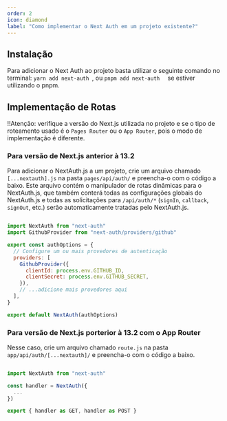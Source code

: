 ```yaml
---
order: 2
icon: diamond
label: "Como implementar o Next Auth em um projeto existente?"
---
```


## Instalação

Para adicionar o Next Auth ao projeto basta utilizar o seguinte comando no terminal: `yarn add next-auth `, ou `pnpm add next-auth  ` se estiver utilizando o pnpm.

## Implementação de Rotas

!!Atenção: verifique a versão do Next.js utilizada no projeto e se o tipo de roteamento usado é o `Pages Router` ou o `App Router`, pois o modo de implementação é diferente.

### Para versão de Next.js anterior à 13.2 

Para adicionar o NextAuth.js a um projeto, crie um arquivo chamado `[...nextauth].js` na pasta `pages/api/auth/` e preencha-o com o código a baixo. Este arquivo contém o manipulador de rotas dinâmicas para o NextAuth.js, que também conterá todas as configurações globais do NextAuth.js e todas as solicitações para `/api/auth/*` (`signIn`, `callback`, `signOut`, etc.) serão automaticamente tratadas pelo NextAuth.js.

```js

import NextAuth from "next-auth"
import GithubProvider from "next-auth/providers/github"

export const authOptions = {
  // Configure um ou mais provedores de autenticação
  providers: [
    GithubProvider({
      clientId: process.env.GITHUB_ID,
      clientSecret: process.env.GITHUB_SECRET,
    }),
    // ...adicione mais provedores aqui
  ],
}

export default NextAuth(authOptions)

```

### Para versão de Next.js porterior à 13.2 com o App Router

Nesse caso, crie um arquivo chamado `route.js` na pasta `app/api/auth/[...nextauth]/` e preencha-o com o código a baixo. 

```js

import NextAuth from "next-auth"

const handler = NextAuth({
  ...
})

export { handler as GET, handler as POST }

```